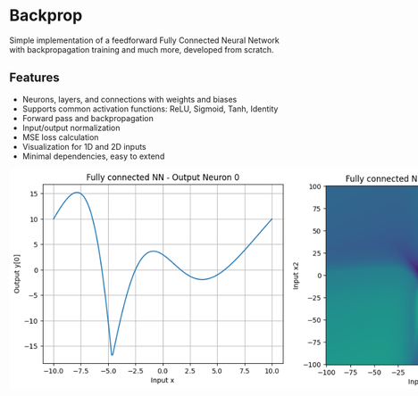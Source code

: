 # Backprop

Simple implementation of a feedforward Fully Connected Neural Network with backpropagation training and much more, developed from scratch.

## Features

- Neurons, layers, and connections with weights and biases  
- Supports common activation functions: ReLU, Sigmoid, Tanh, Identity 
- Forward pass and backpropagation  
- Input/output normalization  
- MSE loss calculation
- Visualization for 1D and 2D inputs
- Minimal dependencies, easy to extend

<div style="display: flex; justify-content: space-between; align-items: center;">
  <img src="visualizations/plot1.png" alt="Plot1" style="display: block; height:395px" />
  <img src="visualizations/plot3.png" alt="Plot3" style="display: block; height:395px" />
</div>
